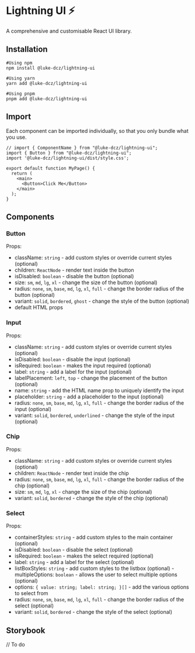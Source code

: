 # Lightning UI ⚡️

A comprehensive and customisable React UI library.

## Installation

```
#Using npm
npm install @luke-dcz/lightning-ui

#Using yarn
yarn add @luke-dcz/lightning-ui

#Using pnpm
pnpm add @luke-dcz/lightning-ui
```

## Import

Each component can be imported individually, so that you only bundle what you use.

```
// import { ComponentName } from "@luke-dcz/lightning-ui";
import { Button } from "@luke-dcz/lightning-ui";
import '@luke-dcz/lightning-ui/dist/style.css';

export default function MyPage() {
  return (
    <main>
      <Button>Click Me</Button>
    </main>
  );
}
```

## Components

### Button

Props:

- className: `string` - add custom styles or override current styles (optional)
- children: `ReactNode` - render text inside the button
- isDisabled: `boolean` - disable the button (optional)
- size: `sm`, `md`, `lg`, `xl` - change the size of the button (optional)
- radius: `none`, `sm`, `base`, `md`, `lg`, `xl`, `full` - change the border radius of the button (optional)
- variant: `solid`, `bordered`, `ghost` - change the style of the button (optional)
- default HTML props

### Input

Props:

- className: `string` - add custom styles or override current styles (optional)
- isDisabled: `boolean` - disable the input (optional)
- isRequired: `boolean` - makes the input required (optional)
- label: `string` - add a label for the input (optional)
- labelPlacement: `left`, `top` - change the placement of the button (optional)
- name: `string` - add the HTML name prop to uniquely identify the input
- placeholder: `string` - add a placeholder to the input (optional)
- radius: `none`, `sm`, `base`, `md`, `lg`, `xl`, `full` - change the border radius of the input (optional)
- variant: `solid`, `bordered`, `underlined` - change the style of the input (optional)

### Chip

Props:

- className: `string` - add custom styles or override current styles (optional)
- children: `ReactNode` - render text inside the chip
- radius: `none`, `sm`, `base`, `md`, `lg`, `xl`, `full` - change the border radius of the chip (optional)
- size: `sm`, `md`, `lg`, `xl` - change the size of the chip (optional)
- variant: `solid`, `bordered` - change the style of the chip (optional)

### Select

Props:

- containerStyles: `string` - add custom styles to the main container (optional)
- isDisabled: `boolean` - disable the select (optional)
- isRequired: `boolean` - makes the select required (optional)
- label: `string` - add a label for the select (optional)
- listBoxStyles: `string` - add custom styles to the listbox (optional)
  -multipleOptions: `boolean` - allows the user to select multiple options (optional)
- options: `{
  value: string;
  label: string;
}[]` - add the various options to select from
- radius: `none`, `sm`, `base`, `md`, `lg`, `xl`, `full` - change the border radius of the select (optional)
- variant: `solid`, `bordered` - change the style of the select (optional)

## Storybook

// To do

